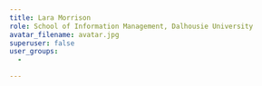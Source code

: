 ```yaml
---
title: Lara Morrison
role: School of Information Management, Dalhousie University
avatar_filename: avatar.jpg
superuser: false
user_groups:
  - 

---
```


